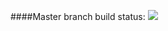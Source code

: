 ####Master branch build status:
![](https://travis-ci.org/alfamed/static-in-dynamic-for-heroku.svg?branch=master)